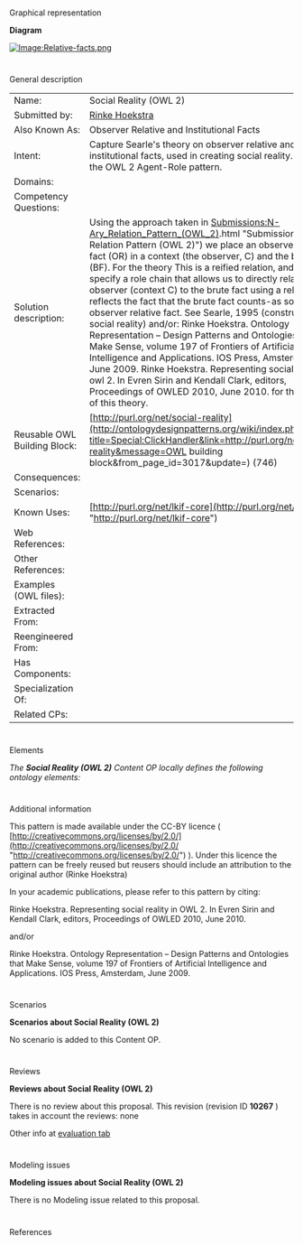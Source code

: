 # 

 Graphical representation



__Diagram__ 





[![Image:Relative-facts.png](../images/2/2a/Relative-facts.png)](../Image/Relative-facts.png "Image:Relative-facts.png")





# 

 General description




|  |  |
| --- | --- |
|  Name:  |  Social Reality (OWL 2)  |
|  Submitted by:  | [Rinke Hoekstra](http://ontologydesignpatterns.org/wiki/index.php?title=User:Rinke_Hoekstra&action=edit&redlink=1 "User:Rinke Hoekstra (not yet written)")  |
|  Also Known As:  |  Observer Relative and Institutional Facts  |
|  Intent:  |  Capture Searle's theory on observer relative and institutional facts, used in creating social reality. See also the OWL 2 Agent-Role pattern.  |
|  Domains:  |  |
|  Competency Questions:  |  |
|  Solution description:  |  Using the approach taken in [Submissions:N-Ary\_Relation\_Pattern\_(OWL\_2)](../Submissions/N-Ary_Relation_Pattern_(OWL_2)).html "Submissions:N-Ary Relation Pattern (OWL 2)")  we place an observer relative fact (OR) in a context (the observer, C) and the brute fact (BF). For the theory This is a reified relation, and we then specify a role chain that allows us to directly relate the observer (context C) to the brute fact using a relation that reflects the fact that the brute fact counts-as some observer relative fact. See Searle, 1995 (construction of social reality) and/or:  Rinke Hoekstra. Ontology Representation – Design Patterns and Ontologies that Make Sense, volume 197 of Frontiers of Artificial Intelligence and Applications. IOS Press, Amsterdam, June 2009.  Rinke Hoekstra. Representing social reality in owl 2. In Evren Sirin and Kendall Clark, editors, Proceedings of OWLED 2010, June 2010.  for the details of this theory.  |
|  Reusable OWL Building Block:  | [http://purl.org/net/social-reality](http://ontologydesignpatterns.org/wiki/index.php?title=Special:ClickHandler&link=http://purl.org/net/social-reality&message=OWL building block&from_page_id=3017&update=)  (746)  |
|  Consequences:  |  |
|  Scenarios:  |  |
|  Known Uses:  | [http://purl.org/net/lkif-core](http://purl.org/net/lkif-core "http://purl.org/net/lkif-core")  |
|  Web References:  |  |
|  Other References:  |  |
|  Examples (OWL files):  |  |
|  Extracted From:  |  |
|  Reengineered From:  |  |
|  Has Components:  |  |
|  Specialization Of:  |  |
|  Related CPs:  |  |



  





# 

 Elements



_The
 __Social Reality (OWL 2)__ 
 Content OP locally defines the following ontology elements:_ 




# 

 Additional information



 This pattern is made available under the CC-BY licence (
 [http://creativecommons.org/licenses/by/2.0/](http://creativecommons.org/licenses/by/2.0/ "http://creativecommons.org/licenses/by/2.0/") 
 ). Under this licence the pattern can be freely reused but reusers should include an attribution to the original author (Rinke Hoekstra)
 



 In your academic publications, please refer to this pattern by citing:
 



 Rinke Hoekstra. Representing social reality in OWL 2. In Evren Sirin and Kendall Clark, editors, Proceedings of OWLED 2010, June 2010.
 



 and/or
 



 Rinke Hoekstra. Ontology Representation – Design Patterns and Ontologies that Make Sense, volume 197 of Frontiers of Artificial Intelligence and Applications. IOS Press, Amsterdam, June 2009.
 



# 

 Scenarios




__Scenarios about Social Reality (OWL 2)__ 


 No scenario is added to this Content OP.
 




# 

 Reviews




__Reviews about Social Reality (OWL 2)__ 


 There is no review about this proposal.
This revision (revision ID
 __10267__ 
 ) takes in account the reviews: none
 



 Other info at
 [evaluation tab](http://ontologydesignpatterns.org/wiki/index.php?title=Submissions:Social_Reality_%28OWL_2%29&action=evaluation "http://ontologydesignpatterns.org/wiki/index.php?title=Submissions:Social_Reality_%28OWL_2%29&action=evaluation") 





  





# 

 Modeling issues




__Modeling issues about Social Reality (OWL 2)__ 


 There is no Modeling issue related to this proposal.
 




  





# 

 References